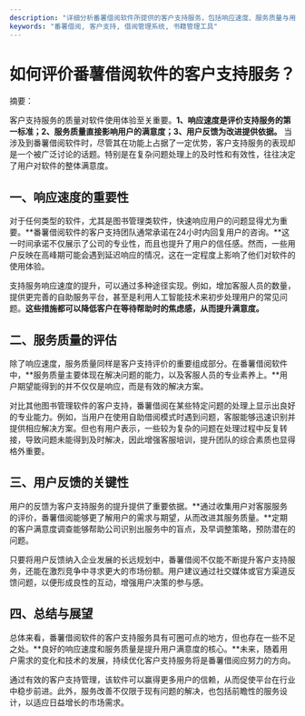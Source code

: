 ```yaml
---
description: "详细分析番薯借阅软件所提供的客户支持服务，包括响应速度、服务质量与用户反馈等方面。"
keywords: "番薯借阅, 客户支持, 借阅管理系统, 书籍管理工具"
---
```

# 如何评价番薯借阅软件的客户支持服务？

摘要：

客户支持服务的质量对软件使用体验至关重要。**1、响应速度是评价支持服务的第一标准；2、服务质量直接影响用户的满意度；3、用户反馈为改进提供依据。** 当涉及到番薯借阅软件时，尽管其在功能上占据了一定优势，客户支持服务的表现却是一个被广泛讨论的话题。特别是在复杂问题处理上的及时性和有效性，往往决定了用户对软件的整体满意度。

## 一、响应速度的重要性

对于任何类型的软件，尤其是图书管理类软件，快速响应用户的问题显得尤为重要。**番薯借阅软件的客户支持团队通常承诺在24小时内回复用户的咨询。**这一时间承诺不仅展示了公司的专业性，而且也提升了用户的信任感。然而，一些用户反映在高峰期可能会遇到延迟响应的情况，这在一定程度上影响了他们对软件的使用体验。

支持服务响应速度的提升，可以通过多种途径实现。例如，增加客服人员的数量，提供更完善的自助服务平台，甚至是利用人工智能技术来初步处理用户的常见问题。**这些措施都可以降低客户在等待帮助时的焦虑感，从而提升满意度。**

## 二、服务质量的评估

除了响应速度，服务质量同样是客户支持评价的重要组成部分。在番薯借阅软件中，**服务质量主要体现在解决问题的能力，以及客服人员的专业素养上。**用户期望能得到的并不仅仅是响应，而是有效的解决方案。

对比其他图书管理软件的客户支持，番薯借阅在某些特定问题的处理上显示出良好的专业能力。例如，当用户在使用自助借阅模式时遇到问题，客服能够迅速识别并提供相应解决方案。但也有用户表示，一些较为复杂的问题在处理过程中反复转接，导致问题未能得到及时解决，因此增强客服培训，提升团队的综合素质也显得格外重要。

## 三、用户反馈的关键性

用户的反馈为客户支持服务的提升提供了重要依据。**通过收集用户对客服服务的评价，番薯借阅能够更了解用户的需求与期望，从而改进其服务质量。**定期的客户满意度调查能够帮助公司识别出服务中的盲点，及早调整策略，预防潜在的问题。

只要将用户反馈纳入企业发展的长远规划中，番薯借阅不仅能不断提升客户支持服务，还能在激烈竞争中寻求更大的市场份额。用户建议通过社交媒体或官方渠道反馈问题，以便形成良性的互动，增强用户决策的参与感。

## 四、总结与展望

总体来看，番薯借阅软件的客户支持服务具有可圈可点的地方，但也存在一些不足之处。**良好的响应速度和服务质量是提升用户满意度的核心。**未来，随着用户需求的变化和技术的发展，持续优化客户支持服务将是番薯借阅应努力的方向。

通过有效的客户支持管理，该软件可以赢得更多用户的信赖，从而促使平台在行业中稳步前进。此外，服务改善不仅限于现有问题的解决，也包括前瞻性的服务设计，以适应日益增长的市场需求。
